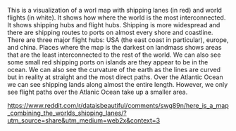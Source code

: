 This is a visualization of a worl map with shipping lanes (in red) and world flights (in white).
It shows how where the world is the most interconnected.
It shows shipping hubs and flight hubs.
Shipping is more widespread and there are shipping routes to ports on almost every shore and coastline.
There are three major flight hubs: USA (the east coast in particular), europe, and china.
Places where the map is the darkest on landmass shows areas that are the least interconnected to the rest of the world.
We can also see some small red shipping ports on islands are they appear to be in the ocean.
We can also see the curvature of the earth as the lines are curved but in reality at straight and the most direct paths.
Over the Atlantic Ocean we can see shipping lands along almost the entire length.
However, we only see flight paths over the Atlanic Ocean take up a smaller area.

https://www.reddit.com/r/dataisbeautiful/comments/swg89n/here_is_a_map_combining_the_worlds_shipping_lanes/?utm_source=share&utm_medium=web2x&context=3
